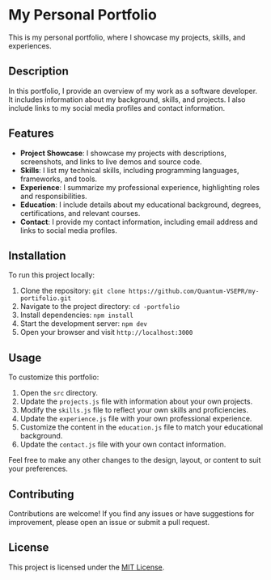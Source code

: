 # My Personal Portfolio

This is my personal portfolio, where I showcase my projects, skills, and experiences.

## Description

In this portfolio, I provide an overview of my work as a software developer. It includes information about my background, skills, and projects. I also include links to my social media profiles and contact information.

## Features

- **Project Showcase**: I showcase my projects with descriptions, screenshots, and links to live demos and source code.
- **Skills**: I list my technical skills, including programming languages, frameworks, and tools.
- **Experience**: I summarize my professional experience, highlighting roles and responsibilities.
- **Education**: I include details about my educational background, degrees, certifications, and relevant courses.
- **Contact**: I provide my contact information, including email address and links to social media profiles.

## Installation

To run this project locally:

1. Clone the repository: `git clone https://github.com/Quantum-VSEPR/my-portifolio.git`
2. Navigate to the project directory: `cd -portfolio`
3. Install dependencies: `npm install`
4. Start the development server: `npm dev`
5. Open your browser and visit `http://localhost:3000`

## Usage

To customize this portfolio:

1. Open the `src` directory.
2. Update the `projects.js` file with information about your own projects.
3. Modify the `skills.js` file to reflect your own skills and proficiencies.
4. Update the `experience.js` file with your own professional experience.
5. Customize the content in the `education.js` file to match your educational background.
6. Update the `contact.js` file with your own contact information.

Feel free to make any other changes to the design, layout, or content to suit your preferences.

## Contributing

Contributions are welcome! If you find any issues or have suggestions for improvement, please open an issue or submit a pull request.

## License

This project is licensed under the [MIT License](LICENSE).

